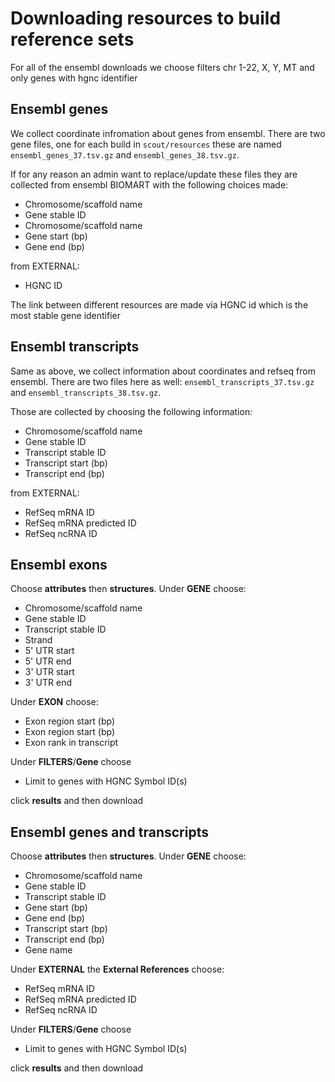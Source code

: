 # Downloading resources to build reference sets

For all of the ensembl downloads we choose filters chr 1-22, X, Y, MT and only genes with hgnc identifier

## Ensembl genes

We collect coordinate infromation about genes from ensembl. There are two gene files, one for each build in `scout/resources` these are named `ensembl_genes_37.tsv.gz` and `ensembl_genes_38.tsv.gz`.

If for any reason an admin want to replace/update these files they are collected from ensembl BIOMART with the following choices made:

- Chromosome/scaffold name
- Gene stable ID
- Chromosome/scaffold name
- Gene start (bp)
- Gene end (bp)

from EXTERNAL:

- HGNC ID

The link between different resources are made via HGNC id which is the most stable gene identifier

## Ensembl transcripts

Same as above, we collect information about coordinates and refseq from ensembl. There are two files here as well: `ensembl_transcripts_37.tsv.gz` and `ensembl_transcripts_38.tsv.gz`.

Those are collected by choosing the following information:

- Chromosome/scaffold name
- Gene stable ID
- Transcript stable ID
- Transcript start (bp)
- Transcript end (bp)

from EXTERNAL:

- RefSeq mRNA ID
- RefSeq mRNA predicted ID
- RefSeq ncRNA ID

## Ensembl exons
Choose **attributes** then **structures**.
Under **GENE** choose:

- Chromosome/scaffold name
- Gene stable ID
- Transcript stable ID
- Strand
- 5' UTR start
- 5' UTR end
- 3' UTR start
- 3' UTR end

Under **EXON** choose:

- Exon region start (bp)
- Exon region start (bp)
- Exon rank in transcript

Under **FILTERS**/**Gene** choose

- Limit to genes with HGNC Symbol ID(s)

click **results** and then download

## Ensembl genes and transcripts

Choose **attributes** then **structures**.
Under **GENE** choose:

- Chromosome/scaffold name
- Gene stable ID
- Transcript stable ID
- Gene start (bp)
- Gene end (bp)
- Transcript start (bp)
- Transcript end (bp)
- Gene name

Under **EXTERNAL** the **External References** choose:

- RefSeq mRNA ID
- RefSeq mRNA predicted ID
- RefSeq ncRNA ID

Under **FILTERS**/**Gene** choose

- Limit to genes with HGNC Symbol ID(s)

click **results** and then download

